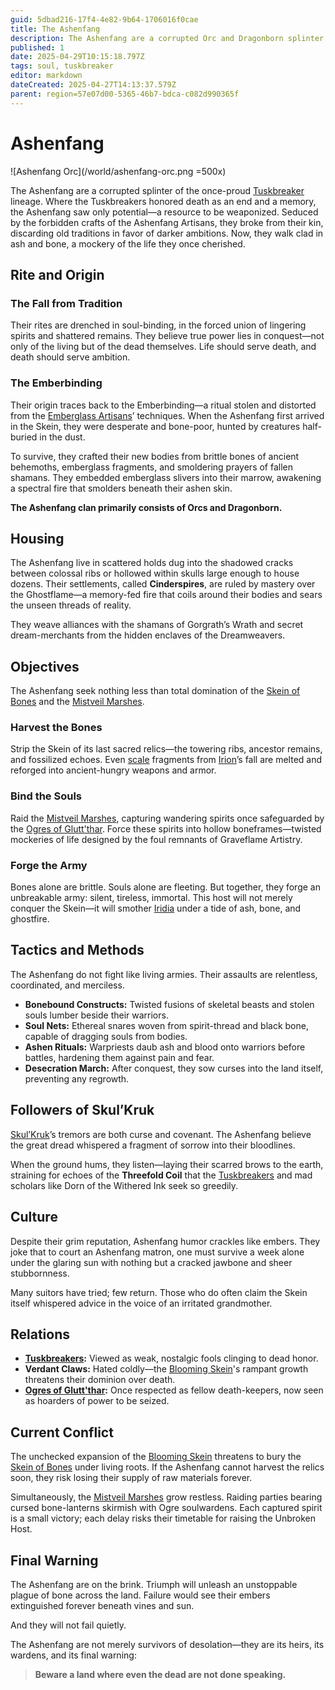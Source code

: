 ```yaml
---
guid: 5dbad216-17f4-4e82-9b64-1706016f0cae
title: The Ashenfang
description: The Ashenfang are a corrupted Orc and Dragonborn splinter group seeking to dominate the Skein of Bones by weaponizing death and binding souls into an unstoppable army.
published: 1
date: 2025-04-29T10:15:18.797Z
tags: soul, tuskbreaker
editor: markdown
dateCreated: 2025-04-27T14:13:37.579Z
parent: region=57e07d00-5365-46b7-bdca-c082d990365f
---
```


# Ashenfang

![Ashenfang Orc](/world/ashenfang-orc.png =500x)

The Ashenfang are a corrupted splinter of the once-proud [Tuskbreaker](/structure/society/profession/tuskbreaker.md) lineage. Where the Tuskbreakers honored death as an end and a memory, the Ashenfang saw only potential—a resource to be weaponized. Seduced by the forbidden crafts of the Ashenfang Artisans, they broke from their kin, discarding old traditions in favor of darker ambitions. Now, they walk clad in ash and bone, a mockery of the life they once cherished.

## Rite and Origin

### The Fall from Tradition

Their rites are drenched in soul-binding, in the forced union of lingering spirits and shattered remains. They believe true power lies in conquest—not only of the living but of the dead themselves. Life should serve death, and death should serve ambition.

### The Emberbinding

Their origin traces back to the Emberbinding—a ritual stolen and distorted from the [Emberglass Artisans](/structure/society/profession/emberglass-artisan.md)’ techniques. When the Ashenfang first arrived in the Skein, they were desperate and bone-poor, hunted by creatures half-buried in the dust. 

To survive, they crafted their new bodies from brittle bones of ancient behemoths, emberglass fragments, and smoldering prayers of fallen shamans. They embedded emberglass slivers into their marrow, awakening a spectral fire that smolders beneath their ashen skin.

**The Ashenfang clan primarily consists of Orcs and Dragonborn.**

## Housing

The Ashenfang live in scattered holds dug into the shadowed cracks between colossal ribs or hollowed within skulls large enough to house dozens. Their settlements, called **Cinderspires**, are ruled by mastery over the Ghostflame—a memory-fed fire that coils around their bodies and sears the unseen threads of reality.

They weave alliances with the shamans of Gorgrath’s Wrath and secret dream-merchants from the hidden enclaves of the Dreamweavers.

## Objectives

The Ashenfang seek nothing less than total domination of the [Skein of Bones](/geography/region/skein-of-bones.md) and the [Mistveil Marshes](/geography/region/mistveil-marshes.md).

### Harvest the Bones

Strip the Skein of its last sacred relics—the towering ribs, ancestor remains, and fossilized echoes. Even [scale](/geography/landmark/scale.md) fragments from [Irion](/being/deity/irion.md)’s fall are melted and reforged into ancient-hungry weapons and armor.

### Bind the Souls

Raid the [Mistveil Marshes](/geography/region/mistveil-marshes.md), capturing wandering spirits once safeguarded by the [Ogres of Glutt'thar](/structure/society/ogres-of-glutt-thar.md). Force these spirits into hollow boneframes—twisted mockeries of life designed by the foul remnants of Graveflame Artistry.

### Forge the Army

Bones alone are brittle. Souls alone are fleeting. But together, they forge an unbreakable army: silent, tireless, immortal. This host will not merely conquer the Skein—it will smother [Iridia](/geography/world/iridia.md) under a tide of ash, bone, and ghostfire.

## Tactics and Methods

The Ashenfang do not fight like living armies. Their assaults are relentless, coordinated, and merciless.

- **Bonebound Constructs:** Twisted fusions of skeletal beasts and stolen souls lumber beside their warriors.
- **Soul Nets:** Ethereal snares woven from spirit-thread and black bone, capable of dragging souls from bodies.
- **Ashen Rituals:** Warpriests daub ash and blood onto warriors before battles, hardening them against pain and fear.
- **Desecration March:** After conquest, they sow curses into the land itself, preventing any regrowth.

## Followers of Skul’Kruk

[Skul’Kruk](/being/titan/skul-kruk.md)’s tremors are both curse and covenant. The Ashenfang believe the great dread whispered a fragment of sorrow into their bloodlines.

When the ground hums, they listen—laying their scarred brows to the earth, straining for echoes of the **Threefold Coil** that the [Tuskbreakers](/structure/society/profession/tuskbreaker.md) and mad scholars like Dorn of the Withered Ink seek so greedily.

## Culture

Despite their grim reputation, Ashenfang humor crackles like embers. They joke that to court an Ashenfang matron, one must survive a week alone under the glaring sun with nothing but a cracked jawbone and sheer stubbornness. 

Many suitors have tried; few return. Those who do often claim the Skein itself whispered advice in the voice of an irritated grandmother.

## Relations

- **[Tuskbreakers](/structure/society/profession/tuskbreaker.md):** Viewed as weak, nostalgic fools clinging to dead honor.
- **Verdant Claws:** Hated coldly—the [Blooming Skein](/geography/region/blooming-skein.md)'s rampant growth threatens their dominion over death.
- **[Ogres of Glutt'thar](/structure/society/ogres-of-glutt-thar.md):** Once respected as fellow death-keepers, now seen as hoarders of power to be seized.

## Current Conflict

The unchecked expansion of the [Blooming Skein](/geography/region/blooming-skein.md) threatens to bury the [Skein of Bones](/geography/region/skein-of-bones.md) under living roots. If the Ashenfang cannot harvest the relics soon, they risk losing their supply of raw materials forever.

Simultaneously, the [Mistveil Marshes](/geography/region/mistveil-marshes.md) grow restless. Raiding parties bearing cursed bone-lanterns skirmish with Ogre soulwardens. Each captured spirit is a small victory; each delay risks their timetable for raising the Unbroken Host.

## Final Warning
The Ashenfang are on the brink. Triumph will unleash an unstoppable plague of bone across the land. Failure would see their embers extinguished forever beneath vines and sun.

And they will not fail quietly.

The Ashenfang are not merely survivors of desolation—they are its heirs, its wardens, and its final warning:

> **Beware a land where even the dead are not done speaking.**

